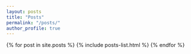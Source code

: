 ```yaml
---
layout: posts
title: "Posts"
permalink: "/posts/"
author_profile: true
---
```

{% for post in site.posts %}
  {% include posts-list.html %}
{% endfor %}
